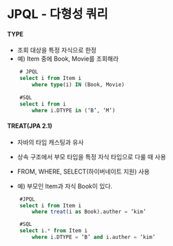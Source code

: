 # JPQL - 다형성 쿼리

#### TYPE
- 조회 대상을 특정 자식으로 한정  
- 예) Item 중에 Book, Movie를 조회해라
```sql
    # JPQL
    select i from Item i
        where type(i) IN (Book, Movie)
    
    #SQL 
    select i from i
        where i.DTYPE in (‘B’, ‘M’)
```

#### TREAT(JPA 2.1)
- 자바의 타입 캐스팅과 유사
- 상속 구조에서 부모 타입을 특정 자식 타입으로 다룰 때 사용
- FROM, WHERE, SELECT(하이버네이트 지원) 사용

- 예) 부모인 Item과 자식 Book이 있다. 
```sql
    #JPQL
    select i from Item i
        where treat(i as Book).auther = ‘kim’

    #SQL
    select i.* from Item i
        where i.DTYPE = ‘B’ and i.auther = ‘kim’
```
